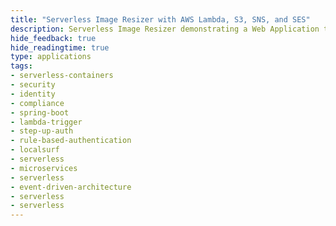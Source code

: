 ```yaml
---
title: "Serverless Image Resizer with AWS Lambda, S3, SNS, and SES"
description: Serverless Image Resizer demonstrating a Web Application to resize upload images using S3 & Lambda with SNS to SES Subscriptions on LocalStack
hide_feedback: true
hide_readingtime: true
type: applications
tags:
- serverless-containers
- security
- identity
- compliance
- spring-boot
- lambda-trigger
- step-up-auth
- rule-based-authentication
- localsurf
- serverless
- microservices
- serverless
- event-driven-architecture
- serverless
- serverless
---
```

